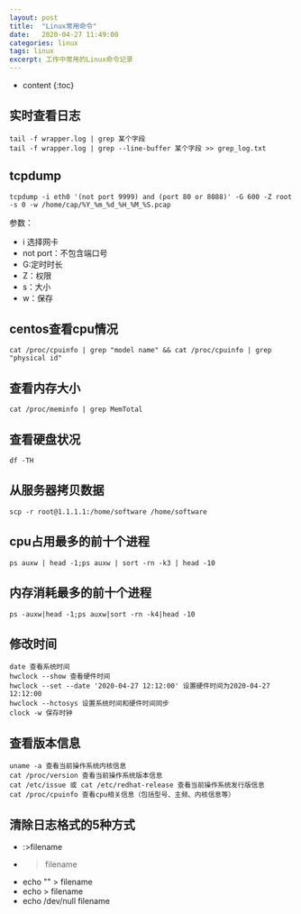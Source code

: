 ```yaml
---
layout: post
title:  "Linux常用命令"
date:   2020-04-27 11:49:00
categories: linux
tags: linux
excerpt: 工作中常用的Linux命令记录
---
```

* content
{:toc}

## 实时查看日志
```
tail -f wrapper.log | grep 某个字段
tail -f wrapper.log | grep --line-buffer 某个字段 >> grep_log.txt
```

## tcpdump

```
tcpdump -i eth0 '(not port 9999) and (port 80 or 8088)' -G 600 -Z root -s 0 -w /home/cap/%Y_%m_%d_%H_%M_%S.pcap
```

参数：
* i 选择网卡
* not port：不包含端口号
* G:定时时长
* Z：权限
* s：大小
* w：保存

## centos查看cpu情况

```
cat /proc/cpuinfo | grep "model name" && cat /proc/cpuinfo | grep "physical id"
```

## 查看内存大小

```
cat /proc/meminfo | grep MemTotal
```

## 查看硬盘状况

```
df -TH
```

## 从服务器拷贝数据

```
scp -r root@1.1.1.1:/home/software /home/software
```

## cpu占用最多的前十个进程

```
ps auxw | head -1;ps auxw | sort -rn -k3 | head -10
```

## 内存消耗最多的前十个进程

```
ps -auxw|head -1;ps auxw|sort -rn -k4|head -10
```

## 修改时间

```
date 查看系统时间
hwclock --show 查看硬件时间
hwclock --set --date '2020-04-27 12:12:00' 设置硬件时间为2020-04-27 12:12:00
hwclock --hctosys 设置系统时间和硬件时间同步
clock -w 保存时钟
```

## 查看版本信息

```
uname -a 查看当前操作系统内核信息
cat /proc/version 查看当前操作系统版本信息
cat /etc/issue 或 cat /etc/redhat-release 查看当前操作系统发行版信息
cat /proc/cpuinfo 查看cpu相关信息（包括型号、主频、内核信息等）
```

## 清除日志格式的5种方式
* :>filename
* >filename
* echo "" > filename
* echo > filename
* echo /dev/null filename
